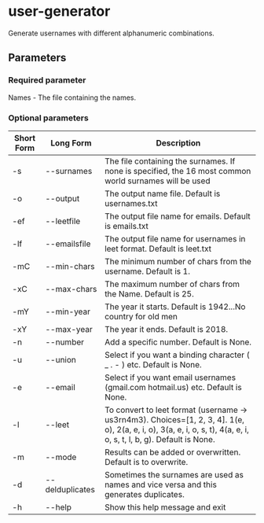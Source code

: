 # user-generator
Generate usernames with different alphanumeric combinations.
## Parameters
### Required parameter
  Names - The file containing the names.
### Optional parameters
               
| Short Form |     Long Form     | Description |
| ---------- | ----------------- | ------------ |
| -s  | --surnames | The file containing the surnames. If none is specified, the 16 most common world surnames will be used |
| -o  | --output | The output name file. Default is usernames.txt |
| -ef | --leetfile | The output file name for emails. Default is emails.txt  |
| -lf | --emailsfile | The output file name for usernames in leet format. Default is leet.txt |
| -mC | --min-chars | The minimum number of chars from the username. Default is 1. |
| -xC | --max-chars | The maximum number of chars from the Name. Default is 25. |
| -mY | --min-year | The year it starts. Default is 1942...No country for old men |
| -xY | --max-year | The year it ends. Default is 2018. |
| -n  | --number | Add a specific number. Default is None. |
| -u  | --union | Select if you want a binding character ( _ . - ) etc. Default is None. |
| -e  | --email | Select if you want email usernames (gmail.com hotmail.us) etc. Default is None. |
| -l  | --leet | To convert to leet format (username -> us3rn4m3). Choices=[1, 2, 3, 4]. 1(e, o), 2(a, e, i, o), 3(a, e, i, o, s, t), 4(a, e, i, o, s, t, l, b, g). Default is None. |
| -m  | --mode  | Results can be added or overwritten. Default is to overwrite. |
| -d  |--delduplicates| Sometimes the surnames are used as names and vice versa and this generates duplicates.|
| -h  | --help  | Show this help message and exit  |
